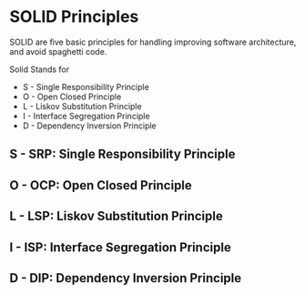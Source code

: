 # SOLID Principles

SOLID are five basic principles for handling improving software architecture, and avoid spaghetti code.

Solid Stands for

* S - Single Responsibility Principle
* O - Open Closed Principle
* L - Liskov Substitution Principle
* I - Interface Segregation Principle
* D - Dependency Inversion Principle

## S - SRP: Single Responsibility Principle

## O - OCP: Open Closed Principle

## L - LSP: Liskov Substitution Principle

## I - ISP: Interface Segregation Principle

## D - DIP: Dependency Inversion Principle